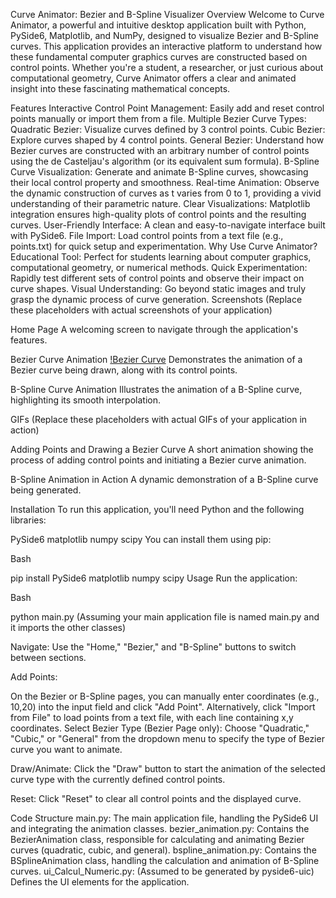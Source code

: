 Curve Animator: Bezier and B-Spline Visualizer
Overview
Welcome to Curve Animator, a powerful and intuitive desktop application built with Python, PySide6, Matplotlib, and NumPy, designed to visualize Bezier and B-Spline curves. This application provides an interactive platform to understand how these fundamental computer graphics curves are constructed based on control points. Whether you're a student, a researcher, or just curious about computational geometry, Curve Animator offers a clear and animated insight into these fascinating mathematical concepts.

Features
Interactive Control Point Management: Easily add and reset control points manually or import them from a file.
Multiple Bezier Curve Types:
Quadratic Bezier: Visualize curves defined by 3 control points.
Cubic Bezier: Explore curves shaped by 4 control points.
General Bezier: Understand how Bezier curves are constructed with an arbitrary number of control points using the de Casteljau's algorithm (or its equivalent sum formula).
B-Spline Curve Visualization: Generate and animate B-Spline curves, showcasing their local control property and smoothness.
Real-time Animation: Observe the dynamic construction of curves as t varies from 0 to 1, providing a vivid understanding of their parametric nature.
Clear Visualizations: Matplotlib integration ensures high-quality plots of control points and the resulting curves.
User-Friendly Interface: A clean and easy-to-navigate interface built with PySide6.
File Import: Load control points from a text file (e.g., points.txt) for quick setup and experimentation.
Why Use Curve Animator?
Educational Tool: Perfect for students learning about computer graphics, computational geometry, or numerical methods.
Quick Experimentation: Rapidly test different sets of control points and observe their impact on curve shapes.
Visual Understanding: Go beyond static images and truly grasp the dynamic process of curve generation.
Screenshots
(Replace these placeholders with actual screenshots of your application)

Home Page
A welcoming screen to navigate through the application's features.

Bezier Curve Animation
[!Bezier Curve](graphs/images/bezier_gif.gif)
Demonstrates the animation of a Bezier curve being drawn, along with its control points.

B-Spline Curve Animation
Illustrates the animation of a B-Spline curve, highlighting its smooth interpolation.

GIFs
(Replace these placeholders with actual GIFs of your application in action)

Adding Points and Drawing a Bezier Curve
A short animation showing the process of adding control points and initiating a Bezier curve animation.

B-Spline Animation in Action
A dynamic demonstration of a B-Spline curve being generated.

Installation
To run this application, you'll need Python and the following libraries:

PySide6
matplotlib
numpy
scipy
You can install them using pip:

Bash

pip install PySide6 matplotlib numpy scipy
Usage
Run the application:

Bash

python main.py
(Assuming your main application file is named main.py and it imports the other classes)

Navigate: Use the "Home," "Bezier," and "B-Spline" buttons to switch between sections.

Add Points:

On the Bezier or B-Spline pages, you can manually enter coordinates (e.g., 10,20) into the input field and click "Add Point".
Alternatively, click "Import from File" to load points from a text file, with each line containing x,y coordinates.
Select Bezier Type (Bezier Page only): Choose "Quadratic," "Cubic," or "General" from the dropdown menu to specify the type of Bezier curve you want to animate.

Draw/Animate: Click the "Draw" button to start the animation of the selected curve type with the currently defined control points.

Reset: Click "Reset" to clear all control points and the displayed curve.

Code Structure
main.py: The main application file, handling the PySide6 UI and integrating the animation classes.
bezier_animation.py: Contains the BezierAnimation class, responsible for calculating and animating Bezier curves (quadratic, cubic, and general).
bspline_animation.py: Contains the BSplineAnimation class, handling the calculation and animation of B-Spline curves.
ui_Calcul_Numeric.py: (Assumed to be generated by pyside6-uic) Defines the UI elements for the application.
